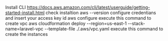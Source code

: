 Install CLI
https://docs.aws.amazon.com/cli/latest/userguide/getting-started-install.html
check instaltion
aws --version
configure credentians and insert your access key id
aws configure
execute this command to create vpc
aws cloudformation deploy --region=us-east-1 --stack-name=laravel-vpc --template-file ./.aws/vpc.yaml
execute this command to create the instances
